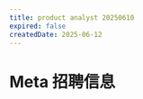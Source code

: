 ```yaml
---
title: product analyst 20250610
expired: false
createdDate: 2025-06-12
---
```


# Meta 招聘信息

<JobPostingTable job-posting-json-path="meta/data/product-analyst-20250610.json" />
